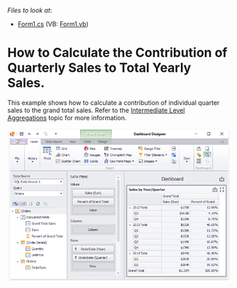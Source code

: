 <!-- default file list -->
*Files to look at*:

* [Form1.cs](./CS/Dashboard_AggrPercentOfTotal/Form1.cs) (VB: [Form1.vb](./VB/Dashboard_AggrPercentOfTotal/Form1.vb))
<!-- default file list end -->
# How to Calculate the Contribution of Quarterly Sales to Total Yearly Sales.


This example shows how to calculate a contribution of individual quarter sales to the grand total sales. Refer to the [Intermediate Level Aggregations](https://docs.devexpress.com/Dashboard/115870) topic for more information.

![screenshot](/images/screenshot.png)
